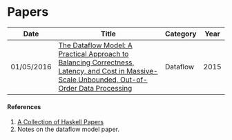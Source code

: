 # Papers

| Date       | Title         | Category  | Year  |
| ---------- |---------------| ----------|-------|
| 01/05/2016 | [The Dataflow Model: A Practical Approach to Balancing Correctness, Latency, and Cost in Massive-Scale,Unbounded, Out-of-Order Data Processing](http://static.googleusercontent.com/media/research.google.com/en//pubs/archive/43864.pdf) | Dataflow | 2015



#### References
1. [A Collection of Haskell Papers](http://www.stephendiehl.com/posts/essential_haskell.html)
2. Notes on the dataflow model paper.
